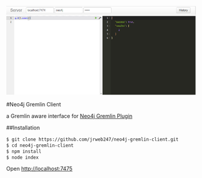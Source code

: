 ![Neo4j Gremlin Client](https://raw.githubusercontent.com/jrweb247/neo4j-gremlin-client-interface/master/public/img/neo4j-gremlin-client.png)

#Neo4j Gremlin Client

a Gremlin aware interface for  [Neo4j Gremlin Plugin](https://github.com/thinkaurelius/neo4j-gremlin-plugin)


##Installation

    $ git clone https://github.com/jrweb247/neo4j-gremlin-client.git
    $ cd neo4j-gremlin-client
    $ npm install
    $ node index
   Open [http://localhost:7475](http://localhost:7475)

